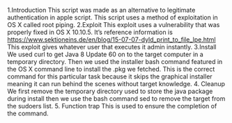 1.Introduction
This script was made as an alternative to legitimate authentication in apple script. This script uses a method of exploitation in OS X  called root piping.
2.Exploit
This exploit uses a vulnerability that was properly fixed in OS X 10.10.5. It’s reference information is https://www.sektioneins.de/en/blog/15-07-07-dyld_print_to_file_lpe.html
This exploit gives whatever user that executes it admin instantly.
3.Install
We used curl to get Java 8 Update 60 on to the target computer in a temporary directory. Then we used the installer bash command featured in the OS X command line to install the .pkg we fetched. This is the correct command for this particular task because it skips the graphical  installer meaning it can run behind the scenes without target knowledge.
4. Cleanup
We first remove the temporary directory used to store the java package during install then we use the bash command sed to remove the target from the sudoers list.
5. Function trap
This is used to ensure the completion of the command.
